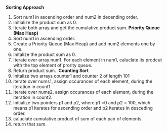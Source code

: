 **Sorting Approach**
​
1. Sort num1 in ascending order and num2 in decending order.
2. Initialize the product sum as 0.
3. Iterate both array and get the cumulative product sum.
​
**Priority Queue (Max Heap)**
​
1. Sort num1 in ascending order.
2. Create a Priority Queue (Max Heap) and add num2 elements one by one.
3. Initalize the product sum as 0.
4. Iterate over array num1. For each element in num1, caluclate its prodcut with the top element of prority queue.
5. Return product sum.
​
**Counting Sort**
​
1. Initalize two arrays counter1 and counter 2 of length 101
2. iterate over nums1, assign occurances of each element, during the iteration in count1.
3. Iterate over nums2, assign occurances of each element, during the iteration in count2.
4. Initialize two pointers p1 and p2, where p1 =0 and p2 = 100, which means p1 iterates for ascending order and p2 iterates in desceding order.
5. caluclate cumulative product of sum of each pair of elements.
6. return that sum.
​